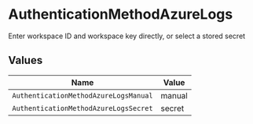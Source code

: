 # AuthenticationMethodAzureLogs

Enter workspace ID and workspace key directly, or select a stored secret


## Values

| Name                                  | Value                                 |
| ------------------------------------- | ------------------------------------- |
| `AuthenticationMethodAzureLogsManual` | manual                                |
| `AuthenticationMethodAzureLogsSecret` | secret                                |
